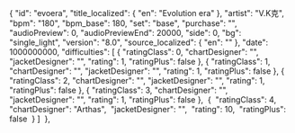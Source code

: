 {
      "id": "evoera",
      "title_localized": {
        "en": "Evolution era"
      },
      "artist": "V.K克",
      "bpm": "180",
      "bpm_base": 180,
      "set": "base",
      "purchase": "",
      "audioPreview": 0,
      "audioPreviewEnd": 20000,
      "side": 0,
      "bg": "single_light",
      "version": "8.0",
      "source_localized": {
        "en": ""
      },
      "date": 1000000000,
      "difficulties": [
        {
          "ratingClass": 0,
          "chartDesigner": "",
          "jacketDesigner": "",
          "rating": 1,
          "ratingPlus": false
        },
        {
          "ratingClass": 1,
          "chartDesigner": "",
          "jacketDesigner": "",
          "rating": 1,
          "ratingPlus": false
        },
        {
          "ratingClass": 2,
          "chartDesigner": "",
          "jacketDesigner": "",
          "rating": 1,
          "ratingPlus": false
        },
	{
          "ratingClass": 3,
          "chartDesigner": "",
          "jacketDesigner": "",
          "rating": 1,
          "ratingPlus": false
        },
​        {
​          "ratingClass": 4,
​          "chartDesigner": "Arthas",
​          "jacketDesigner": "",
​          "rating": 10,
​          "ratingPlus": false
​        }
​      ]
​    },
